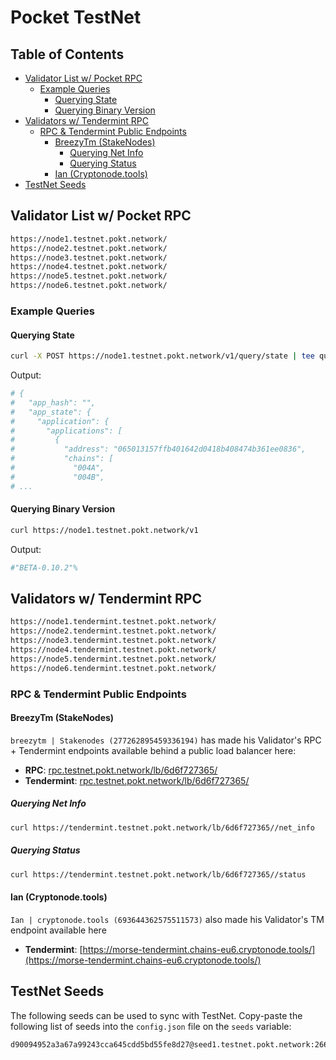 # Pocket TestNet <!-- omit in toc -->

## Table of Contents <!-- omit in toc -->

- [Validator List w/ Pocket RPC](#validator-list-w-pocket-rpc)
  - [Example Queries](#example-queries)
    - [Querying State](#querying-state)
    - [Querying Binary Version](#querying-binary-version)
- [Validators w/ Tendermint RPC](#validators-w-tendermint-rpc)
  - [RPC \& Tendermint Public Endpoints](#rpc--tendermint-public-endpoints)
    - [BreezyTm (StakeNodes)](#breezytm-stakenodes)
      - [Querying Net Info](#querying-net-info)
      - [Querying Status](#querying-status)
    - [Ian (Cryptonode.tools)](#ian-cryptonodetools)
- [TestNet Seeds](#testnet-seeds)

## Validator List w/ Pocket RPC

```bash
https://node1.testnet.pokt.network/
https://node2.testnet.pokt.network/
https://node3.testnet.pokt.network/
https://node4.testnet.pokt.network/
https://node5.testnet.pokt.network/
https://node6.testnet.pokt.network/
```

### Example Queries

#### Querying State

```bash
curl -X POST https://node1.testnet.pokt.network/v1/query/state | tee query_state.json | jq
```

Output:

```bash
# {
#   "app_hash": "",
#   "app_state": {
#     "application": {
#       "applications": [
#         {
#           "address": "065013157ffb401642d0418b408474b361ee0836",
#           "chains": [
#             "004A",
#             "004B",
# ...
```

#### Querying Binary Version

```bash
curl https://node1.testnet.pokt.network/v1
```

Output:

```bash
#"BETA-0.10.2"%
```

## Validators w/ Tendermint RPC

```bash
https://node1.tendermint.testnet.pokt.network/
https://node2.tendermint.testnet.pokt.network/
https://node3.tendermint.testnet.pokt.network/
https://node4.tendermint.testnet.pokt.network/
https://node5.tendermint.testnet.pokt.network/
https://node6.tendermint.testnet.pokt.network/
```

### RPC & Tendermint Public Endpoints

#### BreezyTm (StakeNodes)

`breezytm | Stakenodes (277262895459336194)` has made his Validator's RPC + Tendermint
endpoints available behind a public load balancer here:

- **RPC**: [rpc.testnet.pokt.network/lb/6d6f727365/](https://rpc.testnet.pokt.network/lb/6d6f727365/)
- **Tendermint**: [rpc.testnet.pokt.network/lb/6d6f727365/](https://tendermint.testnet.pokt.network/lb/6d6f727365)

##### Querying Net Info

```bash
curl https://tendermint.testnet.pokt.network/lb/6d6f727365//net_info
```

##### Querying Status

```bash
curl https://tendermint.testnet.pokt.network/lb/6d6f727365//status
```

#### Ian (Cryptonode.tools)

`Ian | cryptonode.tools (693644362575511573)` also made his Validator's TM endpoint available here

- **Tendermint**: [https://morse-tendermint.chains-eu6.cryptonode.tools/](https://morse-tendermint.chains-eu6.cryptonode.tools/)

## TestNet Seeds

The following seeds can be used to sync with TestNet. Copy-paste the following list of seeds into the `config.json` file on the `seeds` variable:

```bash
d90094952a3a67a99243cca645cdd5bd55fe8d27@seed1.testnet.pokt.network:26668, 2a5258dcdbaa5ca6fd882451f5a725587427a793@seed2.testnet.pokt.network:26669, a37baa84a53f2aab1243986c1cd4eff1591e50d0@seed3.testnet.pokt.network:26668, fb18401cf435bd24a2e8bf75ea7041afcf122acf@seed4.testnet.pokt.network:26669
```
